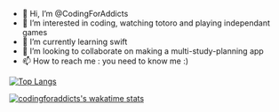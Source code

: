- 👋 Hi, I’m @CodingForAddicts
- 👀 I’m interested in coding, watching totoro and playing independant games
- 🌱 I’m currently learning swift
- 💞️ I’m looking to collaborate on making a multi-study-planning app
- 📫 How to reach me : you need to know me :)


[![Top Langs](https://github-readme-stats.vercel.app/api/top-langs/?username=codingforaddicts&layout=compact)](https://github.com/codingforaddicts)

[![codingforaddicts's wakatime stats](https://github-readme-stats.vercel.app/api/wakatime?username=codingforaddicts)]([https://github.com/anuraghazra/github-readme-stats](https://github.com/codingforaddicts))

<!---
CodingForAddicts/CodingForAddicts is a ✨ special ✨ repository
--->
